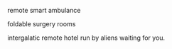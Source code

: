 remote smart ambulance 

foldable surgery rooms


intergalatic remote hotel run by aliens waiting for you.
